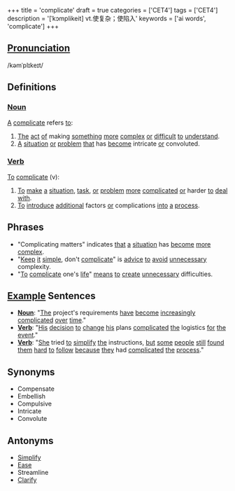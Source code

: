 +++
title = 'complicate'
draft = true
categories = ['CET4']
tags = ['CET4']
description = '[ˈkɔmplikeit] vt.使复杂；使陷入'
keywords = ['ai words', 'complicate']
+++

## [Pronunciation](/en/post/pronunciation/)
/kəmˈplɪkeɪt/

## Definitions
### [Noun](/en/post/noun/)
[A](/en/post/a/) [complicate](/en/post/complicate/) refers [to](/en/post/to/):
1. [The](/en/post/the/) [act](/en/post/act/) [of](/en/post/of/) making [something](/en/post/something/) [more](/en/post/more/) [complex](/en/post/complex/) [or](/en/post/or/) [difficult](/en/post/difficult/) [to](/en/post/to/) [understand](/en/post/understand/).
2. [A](/en/post/a/) [situation](/en/post/situation/) [or](/en/post/or/) [problem](/en/post/problem/) [that](/en/post/that/) has [become](/en/post/become/) intricate [or](/en/post/or/) convoluted.

### [Verb](/en/post/verb/)
[To](/en/post/to/) [complicate](/en/post/complicate/) (v):
1. [To](/en/post/to/) [make](/en/post/make/) [a](/en/post/a/) [situation](/en/post/situation/), [task](/en/post/task/), [or](/en/post/or/) [problem](/en/post/problem/) [more](/en/post/more/) [complicated](/en/post/complicated/) [or](/en/post/or/) harder [to](/en/post/to/) [deal](/en/post/deal/) [with](/en/post/with/).
2. [To](/en/post/to/) [introduce](/en/post/introduce/) [additional](/en/post/additional/) factors [or](/en/post/or/) complications [into](/en/post/into/) [a](/en/post/a/) [process](/en/post/process/).

## Phrases
- "Complicating matters" indicates [that](/en/post/that/) [a](/en/post/a/) [situation](/en/post/situation/) has [become](/en/post/become/) [more](/en/post/more/) [complex](/en/post/complex/).
- "[Keep](/en/post/keep/) [it](/en/post/it/) [simple](/en/post/simple/), don't [complicate](/en/post/complicate/)" is [advice](/en/post/advice/) [to](/en/post/to/) [avoid](/en/post/avoid/) [unnecessary](/en/post/unnecessary/) complexity.
- "[To](/en/post/to/) [complicate](/en/post/complicate/) one's [life](/en/post/life/)" [means](/en/post/means/) [to](/en/post/to/) [create](/en/post/create/) [unnecessary](/en/post/unnecessary/) difficulties.

## [Example](/en/post/example/) Sentences
- **[Noun](/en/post/noun/)**: "[The](/en/post/the/) project's requirements [have](/en/post/have/) [become](/en/post/become/) [increasingly](/en/post/increasingly/) [complicated](/en/post/complicated/) [over](/en/post/over/) [time](/en/post/time/)."
- **[Verb](/en/post/verb/)**: "[His](/en/post/his/) [decision](/en/post/decision/) [to](/en/post/to/) [change](/en/post/change/) [his](/en/post/his/) plans [complicated](/en/post/complicated/) [the](/en/post/the/) logistics [for](/en/post/for/) [the](/en/post/the/) [event](/en/post/event/)."
- **[Verb](/en/post/verb/)**: "[She](/en/post/she/) tried [to](/en/post/to/) [simplify](/en/post/simplify/) [the](/en/post/the/) instructions, [but](/en/post/but/) [some](/en/post/some/) [people](/en/post/people/) [still](/en/post/still/) [found](/en/post/found/) [them](/en/post/them/) [hard](/en/post/hard/) [to](/en/post/to/) [follow](/en/post/follow/) [because](/en/post/because/) [they](/en/post/they/) had [complicated](/en/post/complicated/) [the](/en/post/the/) [process](/en/post/process/)."

## Synonyms
- Compensate
- Embellish
- Compulsive
- Intricate
- Convolute

## Antonyms
- [Simplify](/en/post/simplify/)
- [Ease](/en/post/ease/)
- Streamline
- [Clarify](/en/post/clarify/)
